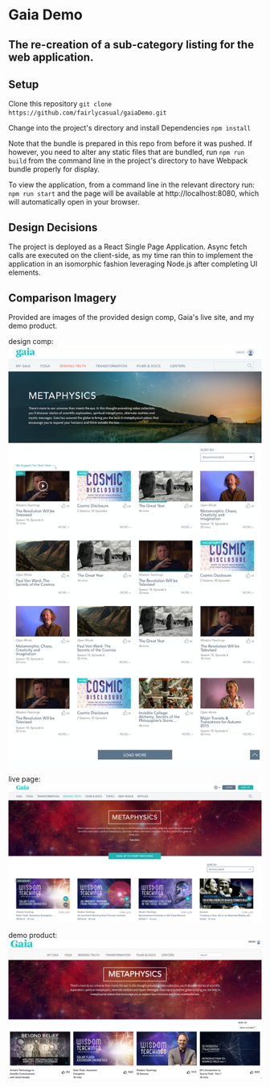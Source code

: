 # Gaia Demo

The re-creation of a sub-category listing for the web application.
-----------------------------------------------------------------

## Setup
Clone this repository
`git clone https://github.com/fairlycasual/gaiaDemo.git`

Change into the project's directory and install Dependencies
`npm install`

Note that the bundle is prepared in this repo from before it was pushed. If however, you need to alter any static files that are bundled, run 
`npm run build`
from the command line in the project's directory to have Webpack bundle properly for display.

To view the application, from a command line in the relevant directory run: 
`npm run start`
and the page will be available at http://localhost:8080, which will automatically open in your browser.

## Design Decisions
The project is deployed as a React Single Page Application. Async fetch calls are executed on the client-side, as my time ran thin to implement the application in an isomorphic fashion leveraging Node.js after completing UI elements. 

## Comparison Imagery
Provided are images of the provided design comp, Gaia's live site, and my demo product.

design comp:
![designComp]

live page:
![liveSite]

demo product:
![demoProduct]

[designComp]: https://github.com/fairlycasual/gaiaDemo/blob/master/src/photos/designComp.png
[liveSite]: https://github.com/fairlycasual/gaiaDemo/blob/master/src/photos/liveSite.png
[demoProduct]: https://github.com/fairlycasual/gaiaDemo/blob/master/src/photos/demoProduct.png



